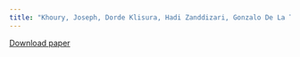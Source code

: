 ```yaml
---
title: "Khoury, Joseph, Dorde Klisura, Hadi Zanddizari, Gonzalo De La Torre Parra, Peyman Najafirad, and Elias Bou-Harb. "Jbeil: Temporal Graph-Based Inductive Learning to Infer Lateral Movement in Evolving Enterprise Networks." In 2024 IEEE Symposium on Security and Privacy (SP), pp. 9-9. IEEE Computer Society, 2023."
---
```



[Download paper](https://www.computer.org/csdl/proceedings-article/sp/2024/313000a009/1RjE9NF72De)
